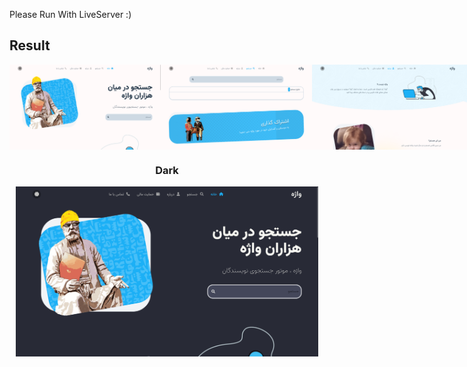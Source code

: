 Please Run With LiveServer :)

## Result
<style hidden>
    .float {
        display : flex
    }
</style>

<center>
<div class="float">
<img src="./Image/screenshot/home.png" alt="Home Result" width="48%"/>
<img src="./Image/screenshot/search.png" alt="Search Result" width="48%"/>

<br />

<img src="./Image/screenshot/about.png" alt="About Result" width="48%"/>
<img src="./Image/screenshot/contact.png" alt="Contact Result" width="48%"/>
</div>

### Dark

<img src="./Image/screenshot/dark.png" alt="Dark Result" width="96%"/>

</center>
